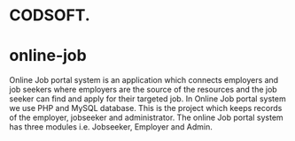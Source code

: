 # CODSOFT.
# online-job
Online Job portal system is an application which connects employers and job seekers where employers are the source of the resources and the job seeker can find and apply for their targeted job.
In Online Job portal system we use PHP and MySQL database. This is the project which keeps records of the employer, jobseeker and administrator. The online Job portal system has three modules i.e. Jobseeker, Employer and Admin.
